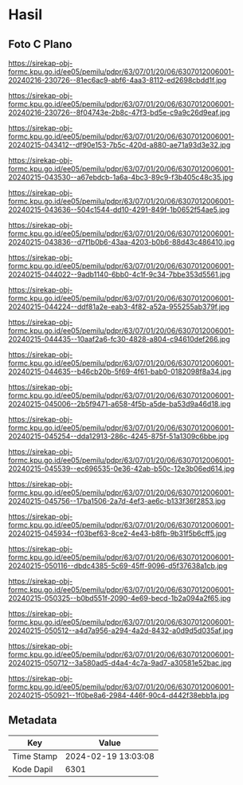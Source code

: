 # Hasil

## Foto C Plano

https://sirekap-obj-formc.kpu.go.id/ee05/pemilu/pdpr/63/07/01/20/06/6307012006001-20240216-230726--81ec6ac9-abf6-4aa3-8112-ed2698cbdd1f.jpg

https://sirekap-obj-formc.kpu.go.id/ee05/pemilu/pdpr/63/07/01/20/06/6307012006001-20240216-230726--8f04743e-2b8c-47f3-bd5e-c9a9c26d9eaf.jpg

https://sirekap-obj-formc.kpu.go.id/ee05/pemilu/pdpr/63/07/01/20/06/6307012006001-20240215-043412--df90e153-7b5c-420d-a880-ae71a93d3e32.jpg

https://sirekap-obj-formc.kpu.go.id/ee05/pemilu/pdpr/63/07/01/20/06/6307012006001-20240215-043530--a67ebdcb-1a6a-4bc3-89c9-f3b405c48c35.jpg

https://sirekap-obj-formc.kpu.go.id/ee05/pemilu/pdpr/63/07/01/20/06/6307012006001-20240215-043636--504c1544-dd10-4291-849f-1b0652f54ae5.jpg

https://sirekap-obj-formc.kpu.go.id/ee05/pemilu/pdpr/63/07/01/20/06/6307012006001-20240215-043836--d7f1b0b6-43aa-4203-b0b6-88d43c486410.jpg

https://sirekap-obj-formc.kpu.go.id/ee05/pemilu/pdpr/63/07/01/20/06/6307012006001-20240215-044022--9adb1140-6bb0-4c1f-9c34-7bbe353d5561.jpg

https://sirekap-obj-formc.kpu.go.id/ee05/pemilu/pdpr/63/07/01/20/06/6307012006001-20240215-044224--ddf81a2e-eab3-4f82-a52a-955255ab379f.jpg

https://sirekap-obj-formc.kpu.go.id/ee05/pemilu/pdpr/63/07/01/20/06/6307012006001-20240215-044435--10aaf2a6-fc30-4828-a804-c94610def266.jpg

https://sirekap-obj-formc.kpu.go.id/ee05/pemilu/pdpr/63/07/01/20/06/6307012006001-20240215-044635--b46cb20b-5f69-4f61-bab0-0182098f8a34.jpg

https://sirekap-obj-formc.kpu.go.id/ee05/pemilu/pdpr/63/07/01/20/06/6307012006001-20240215-045006--2b5f9471-a658-4f5b-a5de-ba53d9a46d18.jpg

https://sirekap-obj-formc.kpu.go.id/ee05/pemilu/pdpr/63/07/01/20/06/6307012006001-20240215-045254--dda12913-286c-4245-875f-51a1309c6bbe.jpg

https://sirekap-obj-formc.kpu.go.id/ee05/pemilu/pdpr/63/07/01/20/06/6307012006001-20240215-045539--ec696535-0e36-42ab-b50c-12e3b06ed614.jpg

https://sirekap-obj-formc.kpu.go.id/ee05/pemilu/pdpr/63/07/01/20/06/6307012006001-20240215-045756--17ba1506-2a7d-4ef3-ae6c-b133f36f2853.jpg

https://sirekap-obj-formc.kpu.go.id/ee05/pemilu/pdpr/63/07/01/20/06/6307012006001-20240215-045934--f03bef63-8ce2-4e43-b8fb-9b31f5b6cff5.jpg

https://sirekap-obj-formc.kpu.go.id/ee05/pemilu/pdpr/63/07/01/20/06/6307012006001-20240215-050116--dbdc4385-5c69-45ff-9096-d5f37638a1cb.jpg

https://sirekap-obj-formc.kpu.go.id/ee05/pemilu/pdpr/63/07/01/20/06/6307012006001-20240215-050325--b0bd551f-2090-4e69-becd-1b2a094a2f65.jpg

https://sirekap-obj-formc.kpu.go.id/ee05/pemilu/pdpr/63/07/01/20/06/6307012006001-20240215-050512--a4d7a956-a294-4a2d-8432-a0d9d5d035af.jpg

https://sirekap-obj-formc.kpu.go.id/ee05/pemilu/pdpr/63/07/01/20/06/6307012006001-20240215-050712--3a580ad5-d4a4-4c7a-9ad7-a30581e52bac.jpg

https://sirekap-obj-formc.kpu.go.id/ee05/pemilu/pdpr/63/07/01/20/06/6307012006001-20240215-050921--1f0be8a6-2984-446f-90c4-d442f38ebb1a.jpg


## Metadata

| Key        | Value               |
| ---------- | ------------------- |
| Time Stamp | 2024-02-19 13:03:08 |
| Kode Dapil | 6301                |



